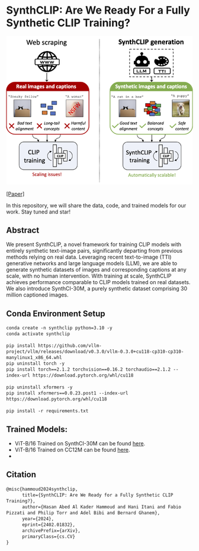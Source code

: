 # SynthCLIP: Are We Ready For a Fully Synthetic CLIP Training?

![Alt text](./teaser.png)

[[Paper]](https://arxiv.org/abs/2402.01832)  

In this repository, we will share the data, code, and trained models for our work. Stay tuned and star!

## Abstract
We present SynthCLIP, a novel framework for training CLIP models with entirely synthetic text-image pairs, significantly departing from previous methods relying on real data. Leveraging recent text-to-image (TTI) generative networks and large language models (LLM), we are able to generate synthetic datasets of images and corresponding captions at any scale, with no human intervention. With training at scale, SynthCLIP achieves performance comparable to CLIP models trained on real datasets. We also introduce SynthCI-30M, a purely synthetic dataset comprising 30 million captioned images.

## Conda Environment Setup
```
conda create -n synthclip python=3.10 -y
conda activate synthclip

pip install https://github.com/vllm-project/vllm/releases/download/v0.3.0/vllm-0.3.0+cu118-cp310-cp310-manylinux1_x86_64.whl
pip uninstall torch -y
pip install torch==2.1.2 torchvision==0.16.2 torchaudio==2.1.2 --index-url https://download.pytorch.org/whl/cu118

pip uninstall xformers -y
pip install xformers==0.0.23.post1 --index-url https://download.pytorch.org/whl/cu118

pip install -r requirements.txt
```

## Trained Models:
- ViT-B/16 Trained on SynthCI-30M can be found [here](https://drive.google.com/drive/folders/1RP50tKvDPaiueYnfkh2gpHfUMAJAHwJo?usp=sharing).
- ViT-B/16 Trained on CC12M can be found [here](https://drive.google.com/drive/folders/1WwDWTAG6U9_CWhlPjChIJ6YHsQHrrLKF?usp=sharing).
- 
## Citation

```
@misc{hammoud2024synthclip,
      title={SynthCLIP: Are We Ready for a Fully Synthetic CLIP Training?}, 
      author={Hasan Abed Al Kader Hammoud and Hani Itani and Fabio Pizzati and Philip Torr and Adel Bibi and Bernard Ghanem},
      year={2024},
      eprint={2402.01832},
      archivePrefix={arXiv},
      primaryClass={cs.CV}
}
```
